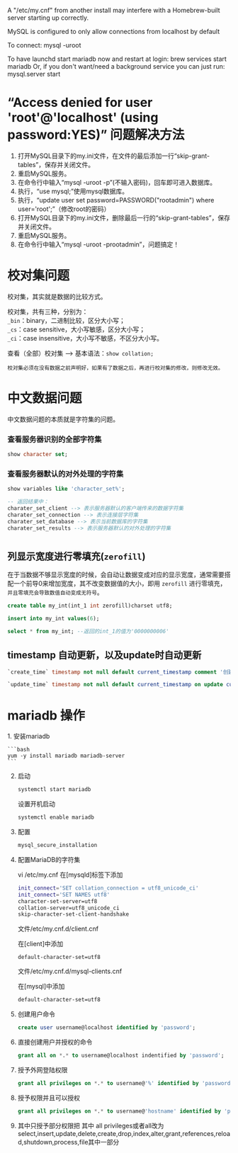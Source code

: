 A "/etc/my.cnf" from another install may interfere with a Homebrew-built
server starting up correctly.

MySQL is configured to only allow connections from localhost by default

To connect:
    mysql -uroot

To have launchd start mariadb now and restart at login:
  brew services start mariadb
Or, if you don't want/need a background service you can just run:
  mysql.server start



# “Access denied for user 'root'@'localhost' (using password:YES)” 问题解决方法
1. 打开MySQL目录下的my.ini文件，在文件的最后添加一行“skip-grant-tables”，保存并关闭文件。
2. 重启MySQL服务。
3. 在命令行中输入“mysql -uroot -p”(不输入密码)，回车即可进入数据库。
4. 执行，“use mysql;”使用mysql数据库。
5. 执行，“update user set password=PASSWORD("rootadmin") where user='root';”（修改root的密码）
6. 打开MySQL目录下的my.ini文件，删除最后一行的“skip-grant-tables”，保存并关闭文件。
7. 重启MySQL服务。
8. 在命令行中输入“mysql -uroot -prootadmin”，问题搞定！



# 校对集问题

校对集，其实就是数据的比较方式。

校对集，共有三种，分别为：   
`_bin`：binary，二进制比较，区分大小写；  
`_cs`：case sensitive，大小写敏感，区分大小写；   
`_ci`：case insensitive，大小写不敏感，不区分大小写。   

查看（全部）校对集 –> 基本语法：`show collation;`   

`校对集必须在没有数据之前声明好，如果有了数据之后，再进行校对集的修改，则修改无效。`


# 中文数据问题

中文数据问题的本质就是字符集的问题。

### 查看服务器识别的全部字符集
```sql
show character set;
```   

### 查看服务器默认的对外处理的字符集
```sql
show variables like 'character_set%';

-- 返回结果中：
charater_set_client --> 表示服务器默认的客户端传来的数据字符集
charater_set_connection --> 表示连接层字符集
charater_set_database --> 表示当前数据库的字符集
charater_set_results --> 表示服务器默认的对外处理的字符集
```


# 
## 列显示宽度进行零填充(`zerofill`)
在于当数据不够显示宽度的时候，会自动让数据变成对应的显示宽度，通常需要搭配一个前导0来增加宽度，其不改变数据值的大小，即用 `zerofill` 进行零填充，`并且零填充会导致数值自动变成无符号`。
```sql
create table my_int(int_1 int zerofill)charset utf8;

insert into my_int values(6);

select * from my_int; --返回的int_1的值为'0000000006'
```

## timestamp 自动更新，以及update时自动更新

```sql
`create_time` timestamp not null default current_timestamp comment '创建时间'

`update_time` timestamp not null default current_timestamp on update current_timestamp comment '修改时间'
```


<h1 id="mariadb">mariadb 操作</h1>
1. 安装mariadb

    ```bash
    yum -y install mariadb mariadb-server
    ```

2. 启动 

    ```bash
    systemctl start mariadb
    ```

    设置开机启动

    ```bash    
    systemctl enable mariadb
    ```

3. 配置

    ```bash
    mysql_secure_installation
    ```

4. 配置MariaDB的字符集

    vi /etc/my.cnf
    在[mysqld]标签下添加
    ```bash
    init_connect='SET collation_connection = utf8_unicode_ci' 
    init_connect='SET NAMES utf8' 
    character-set-server=utf8 
    collation-server=utf8_unicode_ci 
    skip-character-set-client-handshake
    ```

    文件/etc/my.cnf.d/client.cnf
 
    在[client]中添加
    ```
    default-character-set=utf8
    ```

    文件/etc/my.cnf.d/mysql-clients.cnf

    在[mysql]中添加
    ```bash
    default-character-set=utf8
    ```

5. 创建用户命令

    ```sql
    create user username@localhost identified by 'password';
    ```

6. 直接创建用户并授权的命令

    ```sql
    grant all on *.* to username@localhost indentified by 'password';
    ```

7. 授予外网登陆权限 

    ```sql
    grant all privileges on *.* to username@'%' identified by 'password';
    ```

8. 授予权限并且可以授权

    ```sql
    grant all privileges on *.* to username@'hostname' identified by 'password' with grant option;
    ```

9. 其中只授予部分权限把 其中 all privileges或者all改为select,insert,update,delete,create,drop,index,alter,grant,references,reload,shutdown,process,file其中一部分


